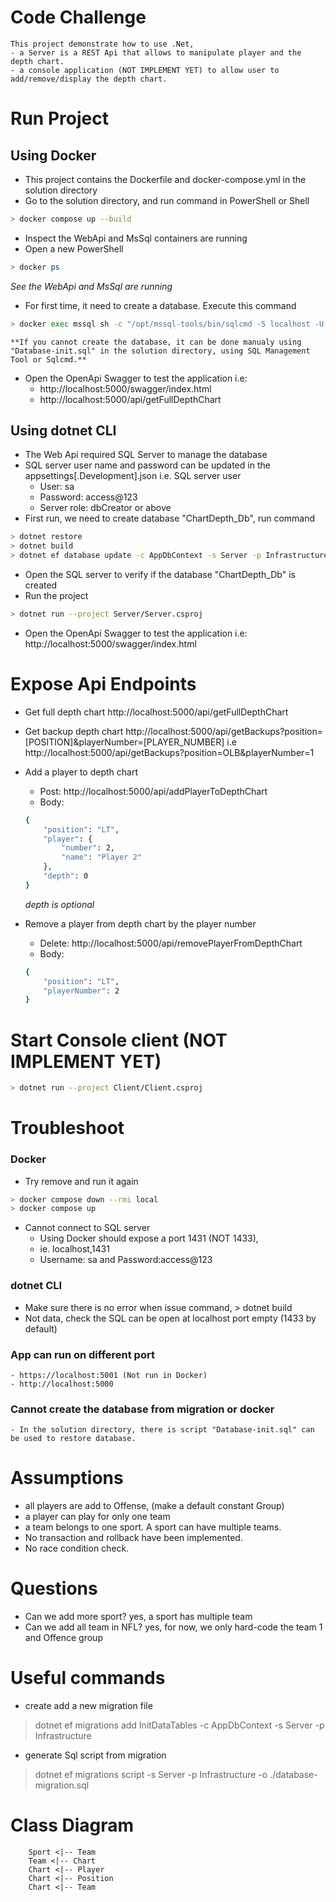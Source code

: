 # Code Challenge
    This project demonstrate how to use .Net,
    - a Server is a REST Api that allows to manipulate player and the depth chart.
    - a console application (NOT IMPLEMENT YET) to allow user to add/remove/display the depth chart.
    
# Run Project
## Using Docker
- This project contains the Dockerfile and docker-compose.yml in the solution directory
- Go to the solution directory, and run command in PowerShell or Shell
```sh
> docker compose up --build
```
- Inspect the WebApi and MsSql containers are running
- Open a new PowerShell
```sh
> docker ps
```
  _See the WebApi and MsSql are running_

- For first time, it need to create a database. Execute this command
```sh
> docker exec mssql sh -c "/opt/mssql-tools/bin/sqlcmd -S localhost -U sa -P access@123 -i /var/opt/Database-init.sql"
```
    **If you cannot create the database, it can be done manualy using "Database-init.sql" in the solution directory, using SQL Management Tool or Sqlcmd.**

- Open the OpenApi Swagger to test the application
i.e:
	- http://localhost:5000/swagger/index.html
	- http://localhost:5000/api/getFullDepthChart

## Using dotnet CLI
- The Web Api required SQL Server to manage the database
- SQL server user name and password can be updated in the appsettings[.Development].json
  i.e. SQL server user
	- User: sa
	- Password: access@123
	- Server role: dbCreator or above
- First run, we need to create database "ChartDepth_Db", run command
```sh
> dotnet restore
> dotnet build
> dotnet ef database update -c AppDbContext -s Server -p Infrastructure
```
- Open the SQL server to verify if the database "ChartDepth_Db" is created
- Run the project
```sh
> dotnet run --project Server/Server.csproj
```
- Open the OpenApi Swagger to test the application
i.e: http://localhost:5000/swagger/index.html


# Expose Api Endpoints
- Get full depth chart
    http://localhost:5000/api/getFullDepthChart

- Get backup depth chart
    http://localhost:5000/api/getBackups?position=[POSITION]&playerNumber=[PLAYER_NUMBER]
    i.e http://localhost:5000/api/getBackups?position=OLB&playerNumber=1

- Add a player to depth chart
    - Post: http://localhost:5000/api/addPlayerToDepthChart
    - Body:
    ```sh
    {
        "position": "LT",
        "player": {
            "number": 2,
            "name": "Player 2"
        },
        "depth": 0
    }
    ```
    _depth is optional_
    
- Remove a player from depth chart by the player number
    - Delete: http://localhost:5000/api/removePlayerFromDepthChart
    - Body:
    ```sh
    {
        "position": "LT",
        "playerNumber": 2
    }
    ```

# Start Console client (NOT IMPLEMENT YET)
```sh
> dotnet run --project Client/Client.csproj
```


# Troubleshoot
### Docker
- Try remove and run it again
```sh
> docker compose down --rmi local
> docker compose up
```
- Cannot connect to SQL server
    - Using Docker should expose a port 1431 (NOT 1433),
	- ie. localhost,1431
	- Username: sa and Password:access@123
		
### dotnet CLI
- Make sure there is no error when issue command, > dotnet build
- Not data, check the SQL can be open at localhost port empty (1433 by default)
	
### App can run on different port
	- https://localhost:5001 (Not run in Docker)
	- http://localhost:5000
	
### Cannot create the database from migration or docker
	- In the solution directory, there is script "Database-init.sql" can be used to restore database.

# Assumptions
- all players are add to Offense, (make a default constant Group)
- a player can play for only one team
- a team belongs to one sport. A sport can have multiple teams.
- No transaction and rollback have been implemented.
- No race condition check.

# Questions
- Can we add more sport?
    yes, a sport has multiple team
- Can we add all team in NFL?
    yes, for now, we only hard-code the team 1 and Offence group

# Useful commands
- create add a new migration file
> dotnet ef migrations add InitDataTables -c AppDbContext -s Server -p Infrastructure

- generate Sql script from migration
> dotnet ef migrations script -s Server -p Infrastructure -o ./database-migration.sql

# Class Diagram
```mermaid
	Sport <|-- Team
	Team <|-- Chart
	Chart <|-- Player
	Chart <|-- Position
	Chart <|-- Team
```